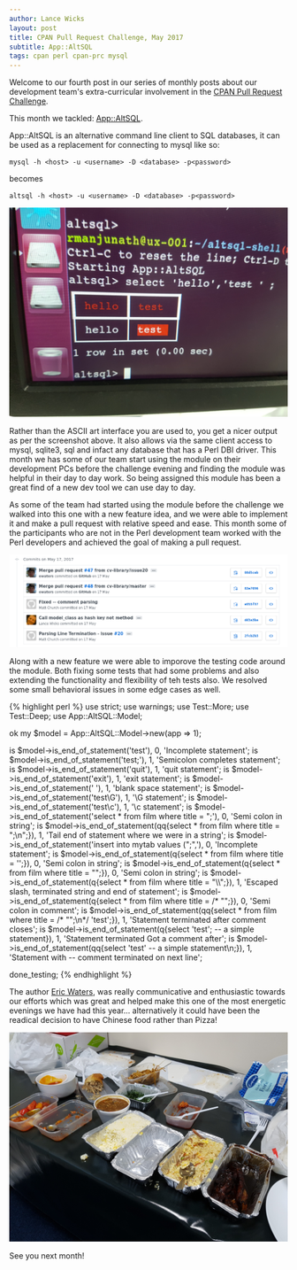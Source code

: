 ```yaml
---
author: Lance Wicks
layout: post
title: CPAN Pull Request Challenge, May 2017
subtitle: App::AltSQL
tags: cpan perl cpan-prc mysql
---
```


Welcome to our fourth post in our series of monthly posts about our development team's extra-curricular involvement in the [CPAN Pull Request Challenge](http://cpan-prc.org/).

This month we tackled: [App::AltSQL](https://metacpan.org/release/App-AltSQL).


App::AltSQL is an alternative command line client to SQL databases, it can be used as a replacement for connecting to mysql like so:

```
mysql -h <host> -u <username> -D <database> -p<password>
```

becomes

```
altsql -h <host> -u <username> -D <database> -p<password>
```

[![AltSql screenshot](/images/altsql_screenshot.jpg)](/images/altsql_screenshot.jpg)

Rather than the ASCII art interface you are used to, you get a nicer output as per the screenshot above. It also allows via the same client access to mysql, sqlite3, sql and infact any database that has a Perl DBI driver. This month we has some of our team start using the module on their development PCs before the challenge evening and finding the module was helpful in their day to day work. So being assigned this module has been a great find of a new dev tool we can use day to day.

As some of the team had started using the module before the challenge we walked into this one with a new feature idea, and we were able to implement it and make a pull request with relative speed and ease. This month some of the participants who are not in the Perl development team worked with the Perl developers and achieved the goal of making a pull request.


[![Merge requests](/images/Commits_ewaters_altsql_shell.png)](/images/Commits_ewaters_altsql_shell.png)

Along with a new feature we were able to imporove the testing code around the module. Both fixing some tests that had some problems and also extending the functionality and flexibility of teh tests also. We resolved some small behavioral issues in some edge cases as well.

{% highlight perl %}
use strict;
use warnings;
use Test::More;
use Test::Deep;
use App::AltSQL::Model;

ok my $model = App::AltSQL::Model->new(app => 1);

is $model->is_end_of_statement('test'), 0, 'Incomplete statement';
is $model->is_end_of_statement('test;'), 1, 'Semicolon completes statement';
is $model->is_end_of_statement('quit'), 1, 'quit statement';
is $model->is_end_of_statement('exit'), 1, 'exit statement';
is $model->is_end_of_statement('   '), 1, 'blank space statement';
is $model->is_end_of_statement('test\G'), 1, '\G statement';
is $model->is_end_of_statement('test\c'), 1, '\c statement';
is $model->is_end_of_statement('select * from film where title = ";'), 0, 'Semi colon in string';
is $model->is_end_of_statement(qq{select * from film where title = ";\n";}), 1, 'Tail end of statement where we were in a string';
is $model->is_end_of_statement('insert into mytab values (";",'), 0, 'Incomplete statement';
is $model->is_end_of_statement(q{select * from film where title = '\';}), 0, 'Semi colon in string';
is $model->is_end_of_statement(q{select * from film where title = "\";}), 0, 'Semi colon in string';
is $model->is_end_of_statement(q{select * from film where title = "\\\\";}), 1, 'Escaped slash, terminated string and end of statement';
is $model->is_end_of_statement(q{select * from film where title = /* "\";}), 0, 'Semi colon in comment';
is $model->is_end_of_statement(qq{select * from film where title = /* "\";\n*/ 'test';}), 1, 'Statement terminated after comment closes';
is $model->is_end_of_statement(q{select 'test'; -- a simple statement}), 1, 'Statement terminated Got a comment after';
is $model->is_end_of_statement(qq{select 'test' -- a simple statement\n;}), 1, 'Statement with -- comment terminated on next line';

done_testing;
{% endhighlight %}


The author [Eric Waters](https://metacpan.org/author/EWATERS), was really communicative and enthusiastic towards our efforts which was great and helped make this one of the most energetic evenings we have had this year... alternatively it could have been the readical decision to have Chinese food rather than Pizza!


[![Chinese Food](/images/chinese_food.jpg)](/images/chinese_food.png)


See you next month!

